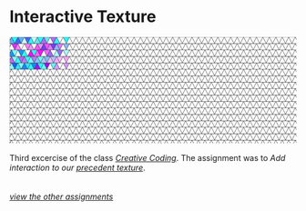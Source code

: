# Interactive Texture

![Texture](https://github.com/chiarariente/interactiveTexture/blob/master/img/header.gif?raw=true)

Third excercise of the class [*Creative Coding*](https://github.com/drawwithcode). The assignment was to *Add interaction to our [precedent texture](https://github.com/chiarariente/texture)*.
<br>
<br>
<br>
[*view the other assignments*](https://github.com/chiarariente?tab=repositories)
